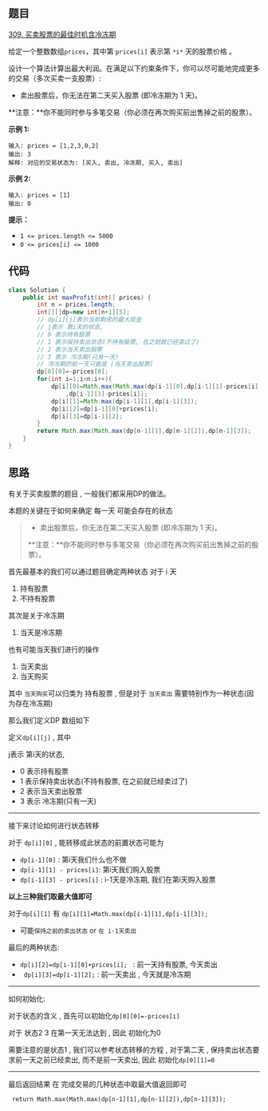 ## 题目

[309. 买卖股票的最佳时机含冷冻期](https://leetcode.cn/problems/best-time-to-buy-and-sell-stock-with-cooldown/)

给定一个整数数组`prices`，其中第 `prices[i]` 表示第 `*i*` 天的股票价格 。

设计一个算法计算出最大利润。在满足以下约束条件下，你可以尽可能地完成更多的交易（多次买卖一支股票）:

- 卖出股票后，你无法在第二天买入股票 (即冷冻期为 1 天)。

**注意：**你不能同时参与多笔交易（你必须在再次购买前出售掉之前的股票）。

**示例 1:**

```
输入: prices = [1,2,3,0,2]
输出: 3 
解释: 对应的交易状态为: [买入, 卖出, 冷冻期, 买入, 卖出]
```

**示例 2:**

```
输入: prices = [1]
输出: 0
```

 

**提示：**

- `1 <= prices.length <= 5000`
- `0 <= prices[i] <= 1000`

## 代码

```java
class Solution {
    public int maxProfit(int[] prices) {
        int n = prices.length;
        int[][]dp=new int[n+1][5];
        // dp[i][j]表示当前剩余的最大现金
        // j表示 第i天的状态, 
        // 0 表示持有股票
        // 1 表示保持卖出状态(不持有股票, 在之前就已经卖过了)
        // 2 表示当天卖出股票
        // 3 表示 冷冻期(只有一天)
        // 冷冻期的前一天只能是 [当天卖出股票]
        dp[0][0]=-prices[0]; 
        for(int i=1;i<n;i++){
            dp[i][0]=Math.max(Math.max(dp[i-1][0],dp[i-1][1]-prices[i])
                ,dp[i-1][3]-prices[i]);
            dp[i][1]=Math.max(dp[i-1][1],dp[i-1][3]);
            dp[i][2]=dp[i-1][0]+prices[i];
            dp[i][3]=dp[i-1][2];
        }
        return Math.max(Math.max(dp[n-1][1],dp[n-1][2]),dp[n-1][3]);
    }
}
```

## 思路

有关于买卖股票的题目 , 一般我们都采用DP的做法。

本题的关键在于如何来确定 每一天 可能会存在的状态

> - 卖出股票后，你无法在第二天买入股票 (即冷冻期为 1 天)。
>
> **注意：**你不能同时参与多笔交易（你必须在再次购买前出售掉之前的股票）。

首先最基本的我们可以通过题目确定两种状态 对于 i 天

1. 持有股票
2. 不持有股票

其次是关于冷冻期

1. 当天是冷冻期

也有可能当天我们进行的操作

1. 当天卖出
2. 当天购买

其中 `当天购买`可以归类为 持有股票 , 但是对于 `当天卖出` 需要特别作为一种状态(因为存在冷冻期)

那么我们定义DP 数组如下 

定义`dp[i][j]` , 其中

j表示 第i天的状态, 

- 0 表示持有股票
-  1 表示保持卖出状态(不持有股票, 在之前就已经卖过了)
-  2 表示当天卖出股票
-  3 表示 冷冻期(只有一天)

----

接下来讨论如何进行状态转移 

对于 `dp[i][0]` ,  能转移成此状态的前置状态可能为

- `dp[i-1][0]` :  第i天我们什么也不做
- `dp[i-1][1] - prices[i]`: 第i天我们购入股票
- `dp[i-1][3] - prices[i]` :  i-1天是冷冻期,  我们在第i天购入股票

**以上三种我们取最大值即可**

对于`dp[i][1]`  有 `dp[i][1]=Math.max(dp[i-1][1],dp[i-1][3]);`

- 可能`保持之前的卖出状态` or  `在 i-1天卖出`

最后的两种状态: 

- `dp[i][2]=dp[i-1][0]+prices[i]; ` : 前一天持有股票, 今天卖出
- ` dp[i][3]=dp[i-1][2];` : 前一天卖出 , 今天就是冷冻期

---

如何初始化: 

对于状态的含义 , 首先可以初始化`dp[0][0]=-prices[i]`

对于 状态2 3 在第一天无法达到 , 因此 初始化为0

需要注意的是状态1 ,  我们可以参考状态转移的方程 ,  对于第二天 ,  保持卖出状态要求前一天之前已经卖出,  而不是前一天卖出,  因此 初始化`dp[0][1]=0`

---

最后返回结果 在 完成交易的几种状态中取最大值返回即可

` return Math.max(Math.max(dp[n-1][1],dp[n-1][2]),dp[n-1][3]);`



